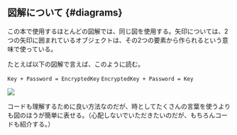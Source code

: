 ## 図解について {#diagrams}

この本で使用するほとんどの図解では、同じ図を使用する。矢印については、2つの矢印に囲まれているオブジェクトは、その2つの要素から作られるという意味で使っている。

たとえば以下の図解で言えば、このように読む。

```Key + Password = EncryptedKey```
```EncryptedKey + Password = Key```

![](../assets/encrypted_key.png)

コードも理解するために良い方法なのだが、時としてたくさんの言葉を使うよりも図のほうが簡単に表せる。（心配しないでいただきたいのだが、もちろんコードも紹介する。）
